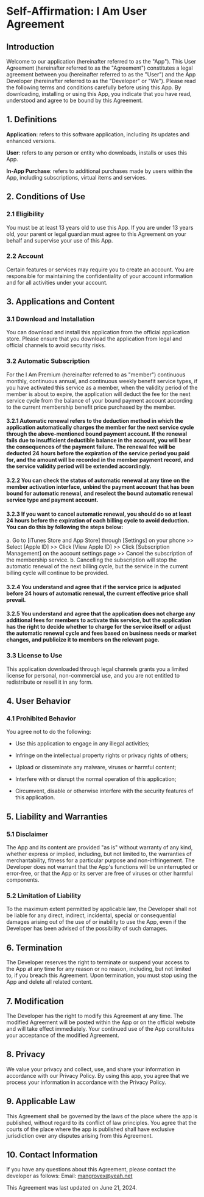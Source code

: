 # Self-Affirmation: I Am User Agreement

## Introduction

Welcome to our application (hereinafter referred to as the "App"). This User Agreement (hereinafter referred to as the "Agreement") constitutes a legal agreement between you (hereinafter referred to as the "User") and the App Developer (hereinafter referred to as the "Developer" or "We"). Please read the following terms and conditions carefully before using this App. By downloading, installing or using this App, you indicate that you have read, understood and agree to be bound by this Agreement.

## 1. Definitions

**Application**: refers to this software application, including its updates and enhanced versions.

**User**: refers to any person or entity who downloads, installs or uses this App.

**In-App Purchase**: refers to additional purchases made by users within the App, including subscriptions, virtual items and services.

## 2. Conditions of Use

### 2.1 Eligibility

You must be at least 13 years old to use this App. If you are under 13 years old, your parent or legal guardian must agree to this Agreement on your behalf and supervise your use of this App.

### 2.2 Account

Certain features or services may require you to create an account. You are responsible for maintaining the confidentiality of your account information and for all activities under your account.

## 3. Applications and Content

### 3.1 Download and Installation

You can download and install this application from the official application store. Please ensure that you download the application from legal and official channels to avoid security risks.

### 3.2 Automatic Subscription

For the I Am Premium (hereinafter referred to as "member") continuous monthly, continuous annual, and continuous weekly benefit service types, if you have activated this service as a member, when the validity period of the member is about to expire, the application will deduct the fee for the next service cycle from the balance of your bound payment account according to the current membership benefit price purchased by the member.

#### 3.2.1 Automatic renewal refers to the deduction method in which the application automatically charges the member for the next service cycle through the above-mentioned bound payment account. If the renewal fails due to insufficient deductible balance in the account, you will bear the consequences of the payment failure. The renewal fee will be deducted 24 hours before the expiration of the service period you paid for, and the amount will be recorded in the member payment record, and the service validity period will be extended accordingly.
#### 3.2.2 You can check the status of automatic renewal at any time on the member activation interface, unbind the payment account that has been bound for automatic renewal, and reselect the bound automatic renewal service type and payment account.
#### 3.2.3 If you want to cancel automatic renewal, you should do so at least 24 hours before the expiration of each billing cycle to avoid deduction. You can do this by following the steps below:
a. Go to [iTunes Store and App Store] through [Settings] on your phone >> Select [Apple ID] >> Click [View Apple ID] >> Click [Subscription Management] on the account settings page >> Cancel the subscription of the membership service.
b. Cancelling the subscription will stop the automatic renewal of the next billing cycle, but the service in the current billing cycle will continue to be provided.
#### 3.2.4 You understand and agree that if the service price is adjusted before 24 hours of automatic renewal, the current effective price shall prevail.
#### 3.2.5 You understand and agree that the application does not charge any additional fees for members to activate this service, but the application has the right to decide whether to charge for the service itself or adjust the automatic renewal cycle and fees based on business needs or market changes, and publicize it to members on the relevant page.

### 3.3 License to Use

This application downloaded through legal channels grants you a limited license for personal, non-commercial use, and you are not entitled to redistribute or resell it in any form.

## 4. User Behavior

### 4.1 Prohibited Behavior

You agree not to do the following:

- Use this application to engage in any illegal activities;

- Infringe on the intellectual property rights or privacy rights of others;

- Upload or disseminate any malware, viruses or harmful content;

- Interfere with or disrupt the normal operation of this application;

- Circumvent, disable or otherwise interfere with the security features of this application.

## 5. Liability and Warranties

### 5.1 Disclaimer

The App and its content are provided "as is" without warranty of any kind, whether express or implied, including, but not limited to, the warranties of merchantability, fitness for a particular purpose and non-infringement. The Developer does not warrant that the App's functions will be uninterrupted or error-free, or that the App or its server are free of viruses or other harmful components.

### 5.2 Limitation of Liability

To the maximum extent permitted by applicable law, the Developer shall not be liable for any direct, indirect, incidental, special or consequential damages arising out of the use of or inability to use the App, even if the Developer has been advised of the possibility of such damages.

## 6. Termination

The Developer reserves the right to terminate or suspend your access to the App at any time for any reason or no reason, including, but not limited to, if you breach this Agreement. Upon termination, you must stop using the App and delete all related content.

## 7. Modification

The Developer has the right to modify this Agreement at any time. The modified Agreement will be posted within the App or on the official website and will take effect immediately. Your continued use of the App constitutes your acceptance of the modified Agreement.

## 8. Privacy

We value your privacy and collect, use, and share your information in accordance with our Privacy Policy. By using this app, you agree that we process your information in accordance with the Privacy Policy.

## 9. Applicable Law

This Agreement shall be governed by the laws of the place where the app is published, without regard to its conflict of law principles. You agree that the courts of the place where the app is published shall have exclusive jurisdiction over any disputes arising from this Agreement.

## 10. Contact Information

If you have any questions about this Agreement, please contact the developer as follows:
Email: mangrovex@yeah.net

This Agreement was last updated on June 21, 2024.

